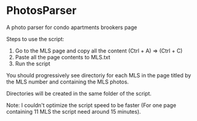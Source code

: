 # PhotosParser
A photo parser for condo apartments brookers page 

Steps to use the script:

1. Go to the MLS page and copy all the content (Ctrl + A) => (Ctrl + C)
2. Paste all the page contents to MLS.txt
3. Run the script

You should progressively see directoriy for each MLS in the page titled by the MLS number and containing the MLS photos.

Directories will be created in the same folder of the script.

Note: I couldn't optimize the script speed to be faster (For one page containing 11 MLS the script need around 15 minutes).
